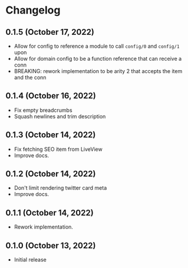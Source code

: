 # Changelog

## 0.1.5 (October 17, 2022)

- Allow for config to reference a module to call `config/0` and `config/1` upon
- Allow for domain config to be a function reference that can receive a conn
- BREAKING: rework implementation to be arity 2 that accepts the item and the conn

## 0.1.4 (October 16, 2022)

- Fix empty breadcrumbs
- Squash newlines and trim description

## 0.1.3 (October 14, 2022)

- Fix fetching SEO item from LiveView
- Improve docs.

## 0.1.2 (October 14, 2022)

- Don't limit rendering twitter card meta
- Improve docs.

## 0.1.1 (October 14, 2022)

- Rework implementation.

## 0.1.0 (October 13, 2022)

- Initial release
